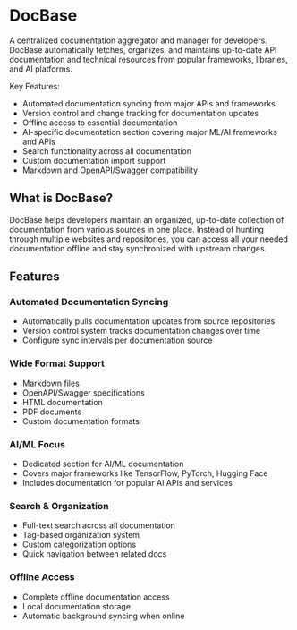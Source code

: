 # DocBase
A centralized documentation aggregator and manager for developers. DocBase automatically fetches, organizes, and maintains up-to-date API documentation and technical resources from popular frameworks, libraries, and AI platforms.

Key Features:
- Automated documentation syncing from major APIs and frameworks
- Version control and change tracking for documentation updates  
- Offline access to essential documentation
- AI-specific documentation section covering major ML/AI frameworks and APIs
- Search functionality across all documentation
- Custom documentation import support
- Markdown and OpenAPI/Swagger compatibility

## What is DocBase?
DocBase helps developers maintain an organized, up-to-date collection of documentation from various sources in one place. Instead of hunting through multiple websites and repositories, you can access all your needed documentation offline and stay synchronized with upstream changes.

## Features

### Automated Documentation Syncing
- Automatically pulls documentation updates from source repositories
- Version control system tracks documentation changes over time
- Configure sync intervals per documentation source

### Wide Format Support
- Markdown files
- OpenAPI/Swagger specifications
- HTML documentation
- PDF documents
- Custom documentation formats

### AI/ML Focus
- Dedicated section for AI/ML documentation
- Covers major frameworks like TensorFlow, PyTorch, Hugging Face
- Includes documentation for popular AI APIs and services

### Search & Organization
- Full-text search across all documentation
- Tag-based organization system
- Custom categorization options
- Quick navigation between related docs

### Offline Access
- Complete offline documentation access
- Local documentation storage
- Automatic background syncing when online
